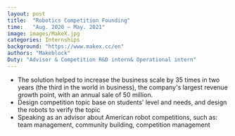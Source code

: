 ```yaml
---
layout: post
title:  "Robotics Competition Founding"
time:   "Aug. 2020 – May. 2021"
image: images/MakeX.jpg
categories: Internships
background: "https://www.makex.cc/en"
authors: "Makeblock"
Duty: "Advisor & Competition R&D intern& Operational intern"
---
```

- The solution helped to increase the business scale by 35 times in two years (the third in the world in business), the company's largest revenue growth point, with an annual sale of 50 million.
- Design competition topic base on students' level and needs, and design the robots to verify the topic
- Speaking as an advisor about American robot competitions, such as: team management, community building, competition management